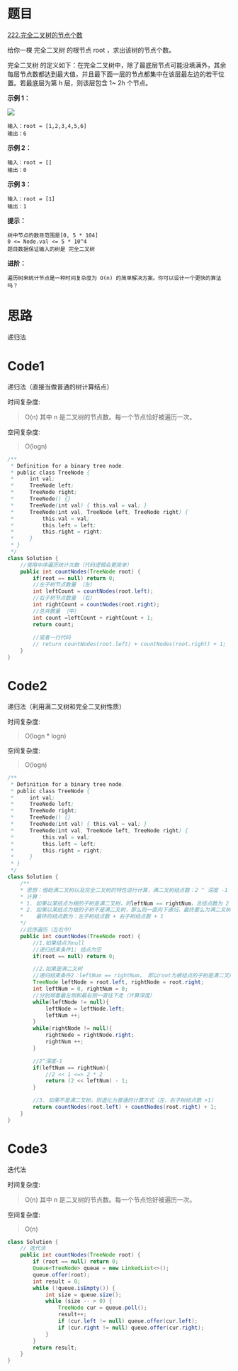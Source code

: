 # 题目
[222.完全二叉树的节点个数](https://leetcode.cn/problems/count-complete-tree-nodes/)

给你一棵 完全二叉树 的根节点 root ，求出该树的节点个数。

完全二叉树 的定义如下：在完全二叉树中，除了最底层节点可能没填满外，其余每层节点数都达到最大值，并且最下面一层的节点都集中在该层最左边的若干位置。若最底层为第 h 层，则该层包含 1~ 2h 个节点。



**示例 1：**

![](https://assets.leetcode.com/uploads/2021/01/14/complete.jpg)

``` 
输入：root = [1,2,3,4,5,6]
输出：6
```
**示例 2：**

``` 
输入：root = []
输出：0
```
**示例 3：**

``` 
输入：root = [1]
输出：1
```

**提示：**

``` 
树中节点的数目范围是[0, 5 * 104]
0 <= Node.val <= 5 * 10^4
题目数据保证输入的树是 完全二叉树
```

**进阶：**
``` 
遍历树来统计节点是一种时间复杂度为 O(n) 的简单解决方案。你可以设计一个更快的算法吗？
```

# 思路
递归法

# Code1
递归法（直接当做普通的树计算结点）

时间复杂度:
>O(n)  其中 n 是二叉树的节点数。每一个节点恰好被遍历一次。

空间复杂度:
> O(logn)  

```java
/**
 * Definition for a binary tree node.
 * public class TreeNode {
 *     int val;
 *     TreeNode left;
 *     TreeNode right;
 *     TreeNode() {}
 *     TreeNode(int val) { this.val = val; }
 *     TreeNode(int val, TreeNode left, TreeNode right) {
 *         this.val = val;
 *         this.left = left;
 *         this.right = right;
 *     }
 * }
 */
class Solution {
    //使用中序遍历统计次数（代码逻辑会更简单）
    public int countNodes(TreeNode root) {
        if(root == null) return 0;
        //左子树节点数量 （左）
        int leftCount = countNodes(root.left);
        //右子树节点数量 （右）
        int rightCount = countNodes(root.right);
        //总共数量 （中）
        int count =leftCount + rightCount + 1;
        return count;
        
        //或者一行代码
        // return countNodes(root.left) + countNodes(root.right) + 1;
    }
}

```

# Code2
递归法（利用满二叉树和完全二叉树性质）

时间复杂度:
>O(logn * logn)  

空间复杂度:
> O(logn)


```java
/**
 * Definition for a binary tree node.
 * public class TreeNode {
 *     int val;
 *     TreeNode left;
 *     TreeNode right;
 *     TreeNode() {}
 *     TreeNode(int val) { this.val = val; }
 *     TreeNode(int val, TreeNode left, TreeNode right) {
 *         this.val = val;
 *         this.left = left;
 *         this.right = right;
 *     }
 * }
 */
class Solution {
    /** 
    * 思想：借助满二叉树以及完全二叉树的特性进行计算，满二叉树结点数：2 ^ 深度 -1
    * 计算：
    * 1. 如果以某结点为根的子树是满二叉树，则leftNum == rightNum，总结点数为 2 ^ leftNum - 1;
    * 2. 如果以某结点为根的子树不是满二叉树，那么则一直向下递归，最终要么为满二叉树（即便是叶子结点，结点数为1），要么为空（结点数为0）。
    *    最终的结点数为：左子树结点数 + 右子树结点数 + 1
    */
    //后序遍历（左右中）
    public int countNodes(TreeNode root) {
        //1.如果结点为null
        //递归结束条件1: 结点为空
        if(root == null) return 0;

        //2.如果是满二叉树
        //递归结束条件2：leftNum == rightNum， 即以root为根结点的子树是满二叉树，直接用公式计算
        TreeNode leftNode = root.left, rightNode = root.right;
        int leftNum = 0, rightNum = 0;
        //分别顺着最左侧和最右侧一直往下走（计算深度）
        while(leftNode != null){
            leftNode = leftNode.left;
            leftNum ++;
        }
        while(rightNode != null){
            rightNode = rightNode.right;
            rightNum ++;
        }

        //2^深度-1
        if(leftNum == rightNum){
            //2 << 1 <=> 2 * 2
            return (2 << leftNum) - 1;
        }

        //3. 如果不是满二叉树，则退化为普通的计算方式（左、右子树结点数 +1）
        return countNodes(root.left) + countNodes(root.right) + 1;
    }
}
```

# Code3
迭代法

时间复杂度:
>O(n)  其中 n 是二叉树的节点数。每一个节点恰好被遍历一次。

空间复杂度:
> O(n)

```java
class Solution {
    // 迭代法
    public int countNodes(TreeNode root) {
        if (root == null) return 0;
        Queue<TreeNode> queue = new LinkedList<>();
        queue.offer(root);
        int result = 0;
        while (!queue.isEmpty()) {
            int size = queue.size();
            while (size -- > 0) {
                TreeNode cur = queue.poll();
                result++;
                if (cur.left != null) queue.offer(cur.left);
                if (cur.right != null) queue.offer(cur.right);
            }
        }
        return result;
    }
}
```